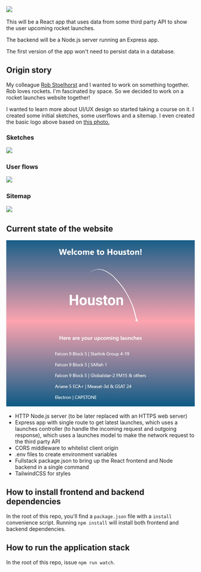 <img src="https://user-images.githubusercontent.com/6435319/174154236-ac2fd913-d362-465a-af3e-26dffb8885d8.jpg" width="250"/>

This will be a React app that uses data from some third party API to show the user
upcoming rocket launches. 

The backend will be a Node.js server running an Express app. 

The first version of the app won't need to persist data in a database. 

## Origin story

My colleague [Rob Stoelhorst](https://robertstoelhorst.com/) and I wanted to work on something together. Rob loves rockets. I'm fascinated by space. So we decided to work on a rocket launches website together!

I wanted to learn more about UI/UX design so started taking a course on it. I created some initial sketches, some userflows and a sitemap. I even created the basic logo above based on [this photo.](https://unsplash.com/photos/-p-KCm6xB9I)
### Sketches

<img 
     src="https://user-images.githubusercontent.com/6435319/174151878-05ea8666-0abb-4c9e-aa47-d320b8eaf3f7.jpg" 
     width=500 
/>

### User flows

<img 
     src="https://user-images.githubusercontent.com/6435319/174151897-d84ab937-9f07-424a-ad3f-6fb821620538.jpg" 
     width=500 
/>

### Sitemap
<img 
     src="https://user-images.githubusercontent.com/6435319/174151902-a5b37723-b4c2-4751-9b7d-7514286cfc90.jpg" 
     width=500 
/>

## Current state of the website

![](houston-current-state.jpg)

* HTTP Node.js server (to be later replaced with an HTTPS web server)
* Express app with single route to get latest launches, which uses a launches controller (to handle the incoming request and outgoing response), which uses a launches model to make the network request to the third party API 
* CORS middleware to whitelist client origin
* .env files to create environment variables
* Fullstack package.json to bring up the React frontend and Node backend in a single command 
* TailwindCSS for styles

## How to install frontend and backend dependencies

In the root of this repo, you'll find a `package.json` file with a `install` convenience script. Running `npm install` will install both frontend and backend dependencies.  

## How to run the application stack

In the root of this repo, issue `npm run watch`. 
